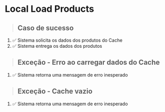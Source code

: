 # Local Load Products

> ## Caso de sucesso

1.  ✅ Sistema solicita os dados dos produtos do Cache
2.  ✅ Sistema entrega os dados dos produtos

> ## Exceção - Erro ao carregar dados do Cache

1.  ✅ Sistema retorna uma mensagem de erro inesperado

> ## Exceção - Cache vazio

1.  ✅ Sistema retorna uma mensagem de erro inesperado
